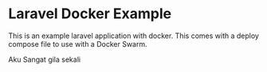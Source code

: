# Laravel Docker Example

This is an example laravel application with docker.  This comes with a
deploy compose file to use with a Docker Swarm.

Aku Sangat gila sekali